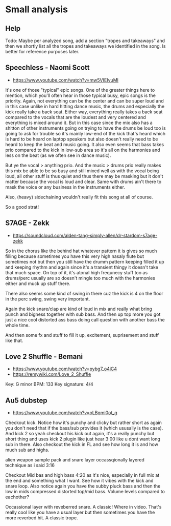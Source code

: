 # Small analysis

## Help
Todo: Maybe per analyzed song, add a section "tropes and takeaways" and then we shortly list all the tropes and takeaways we identified in the song. Is better for reference purposes later.

## Speechless - Naomi Scott
- https://www.youtube.com/watch?v=mw5VIEIvuMI

It's one of those "typical" epic songs. One of the greater things here to mention, which you'll often hear in those typical busy, epic songs is the priority. Again, not everything can be the center and can be super loud and in this case unlike in hard hitting dance music, the drums and especially the kick really take a back seat. Either way, everything really takes a back seat compared to the vocals that are the loudest and very centered and everything is mixed around it. But in this case since the mix also has a shitton of other instruments going on trying to have the drums be loud too is going to ask for trouble so it's mainly low-end of the kick that's heard which is hard to be heard on laptop speakers but also doesn't really need to be heard to keep the beat and music going. It also even seems that bass takes prio compared to the kick in low-sub area so it's all on the harmonies and less on the beat (as we often see in dance music).

But ye the vocal > anything prio. And the music > drums prio really makes this mix be able to be so busy and still mixed well as with the vocal being loud, all other stuff is thus quiet and thus there may be masking but it don't matter because the vocal is loud and clear. Same with drums ain't there to mask the voice or any business in the instruments either.

Also, (heavy) sidechaining wouldn't really fit this song at all of course.

So a good strat!

## S7AGE - Zekk
- https://soundcloud.com/alden-tang-simply-allen/dr-stardom-s7age-zekk

So in the chorus like the behind hat whatever pattern it is gives so much filling because sometimes you have this very high nasaly flute but sometimes not but then you still have the drumm pattern keeping filled it up and keeping rhythm and again since it's a transient thingy it doesn't take that much space. On top of it, it's atonal high frequnecy stuff too as drums/perc usually are so doesn't mingle too much with the harmonies either and muck up stuff there.

There also seems some kind of swing in there cuz the kick is 4 on the floor in the perc swing, swing very important.

Again the kick snare/clap are kind of loud in mix and really what bring punch and bigness together with sub bass. And then up top more you got just a nice cool distorted ass bass doing call question with another bass the whole time.

And then some fx and stuff to fill it up, excitement, suprisement and stuff like that.

## Love 2 Shuffle - Bemani
- https://www.youtube.com/watch?v=pybg7_o4iC4
- https://remywiki.com/Love_2_Shuffle

Key: G minor
BPM: 133
Key signature: 4/4

## Au5 dubstep
- https://www.youtube.com/watch?v=oLBqmi0ot_g

Checkout kick. Notice how it's punchy and clicky but rather short as again you don't need that if the bass/sub provides it (which ususally is the case). And kick 2
so yeah checkout his kick out again, it's a really punchy but short thing and uses kick 2 plugin like just hear 3:00 like u dont want long sub in there. Also checkout the kick in FL and see how long it is and how much sub and highs.

alien weapon sample pack and snare layer occassqionally layered technique as i said 3:16

Checkout Mid bas and high bass 4:20 as it's nice, especially in full mix at the end and something what I want. See how it vibes with the kick and snare loop. Also notice again you have the subby pluck bass and then the low in mids compressed distorted top/mid bass. Volume levels compared to eachother?

Occassional layer with reveberred snare. A classic! Where in video. That's really cool like you have a usual layer but then sometimes you have the more reverbed hit. A classic trope.
